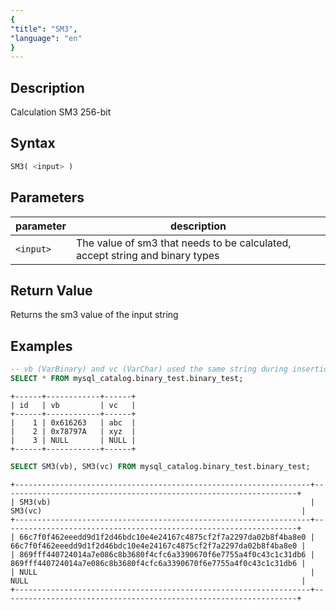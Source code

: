 ```yaml
---
{
"title": "SM3",
"language": "en"
}
---
```


## Description

Calculation SM3 256-bit

## Syntax

```sql
SM3( <input> )
```

## Parameters


| parameter | description |
|-----------|-------------|
| `<input>`   | The value of sm3 that needs to be calculated, accept string and binary types  |

## Return Value
Returns the sm3 value of the input string

## Examples

```sql
-- vb (VarBinary) and vc (VarChar) used the same string during insertion.
SELECT * FROM mysql_catalog.binary_test.binary_test;
```
```text
+------+------------+------+
| id   | vb         | vc   |
+------+------------+------+
|    1 | 0x616263   | abc  |
|    2 | 0x78797A   | xyz  |
|    3 | NULL       | NULL |
+------+------------+------+
```

```sql
SELECT SM3(vb), SM3(vc) FROM mysql_catalog.binary_test.binary_test;
```
```text
+------------------------------------------------------------------+------------------------------------------------------------------+
| SM3(vb)                                                          | SM3(vc)                                                          |
+------------------------------------------------------------------+------------------------------------------------------------------+
| 66c7f0f462eeedd9d1f2d46bdc10e4e24167c4875cf2f7a2297da02b8f4ba8e0 | 66c7f0f462eeedd9d1f2d46bdc10e4e24167c4875cf2f7a2297da02b8f4ba8e0 |
| 869fff440724014a7e086c8b3680f4cfc6a3390670f6e7755a4f0c43c1c31db6 | 869fff440724014a7e086c8b3680f4cfc6a3390670f6e7755a4f0c43c1c31db6 |
| NULL                                                             | NULL                                                             |
+------------------------------------------------------------------+------------------------------------------------------------------+
```